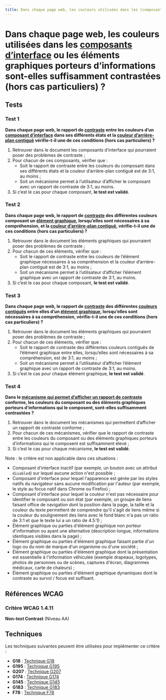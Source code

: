 ```yaml
---
title: Dans chaque page web, les couleurs utilisées dans les [composants d’interface](/rgaa/glossaire/composant-d-interface) ou les éléments graphiques porteurs d’informations sont-elles suffisamment contrastées (hors cas particuliers) ?
---
```


# Dans chaque page web, les couleurs utilisées dans les [composants d’interface](/rgaa/glossaire/composant-d-interface) ou les éléments graphiques porteurs d’informations sont-elles suffisamment contrastées (hors cas particuliers) ?



## Tests

### Test 1

**Dans chaque page web, le rapport de [contraste](/rgaa/glossaire/contraste) entre les couleurs d’un [composant d’interface](/rgaa/glossaire/composant-d-interface) dans ses différents états et la [couleur d’arrière-plan contiguë](/rgaa/glossaire/couleur-d-arriere-plan-contigue-et-couleur-contigue) vérifie-t-il une de ces conditions (hors cas particuliers) ?**

1. Retrouver dans le document les composants d’interface qui pourraient poser des problèmes de contraste ;
2. Pour chacun de ces composants, vérifier que :
   - Soit le rapport de contraste entre les couleurs du composant dans ses différents états et la couleur d’arrière-plan contiguë est de 3:1, au moins ;
   - Soit un mécanisme permet à l’utilisateur d’afficher le composant avec un rapport de contraste de 3:1, au moins.
3. Si c’est le cas pour chaque composant, **le test est validé**.

### Test 2

**Dans chaque page web, le rapport de [contraste](/rgaa/glossaire/contraste) des différentes couleurs composant un [élément graphique](/rgaa/glossaire/element-graphique), lorsqu’elles sont nécessaires à sa compréhension, et la [couleur d’arrière-plan contiguë](/rgaa/glossaire/couleur-d-arriere-plan-contigue-et-couleur-contigue), vérifie-t-il une de ces conditions (hors cas particuliers) ?**

1. Retrouver dans le document les éléments graphiques qui pourraient poser des problèmes de contraste ;
2. Pour chacun de ces éléments, vérifier que :
   - Soit le rapport de contraste entre les couleurs de l’élément graphique nécessaires à sa compréhension et la couleur d’arrière-plan contiguë est de 3:1, au moins ;
   - Soit un mécanisme permet à l’utilisateur d’afficher l’élément graphique avec un rapport de contraste de 3:1, au moins.
3. Si c’est le cas pour chaque composant, **le test est validé**.

### Test 3

**Dans chaque page web, le rapport de [contraste](/rgaa/glossaire/contraste) des différentes [couleurs contiguës](/rgaa/glossaire/couleur-d-arriere-plan-contigue-et-couleur-contigue) entre elles d’un [élément graphique](/rgaa/glossaire/element-graphique), lorsqu’elles sont nécessaires à sa compréhension, vérifie-t-il une de ces conditions (hors cas particuliers) ?**

1. Retrouver dans le document les éléments graphiques qui pourraient poser des problèmes de contraste ;
2. Pour chacun de ces éléments, vérifier que :
   - Soit le rapport de contraste des différentes couleurs contiguës de l’élément graphique entre elles, lorsqu’elles sont nécessaires à sa compréhension, est de 3:1, au moins ;
   - Soit un mécanisme permet à l’utilisateur d’afficher l’élément graphique avec un rapport de contraste de 3:1, au moins.
3. Si c’est le cas pour chaque élément graphique, **le test est validé**.

### Test 4

**Dans le [mécanisme qui permet d’afficher un rapport de contraste](/rgaa/glossaire/mecanisme-qui-permet-d-afficher-un-rapport-de-contraste-conforme) conforme, les couleurs du composant ou des éléments graphiques porteurs d’informations qui le composent, sont-elles suffisamment contrastées ?**

1. Retrouver dans le document les mécanismes qui permettent d’afficher un rapport de contraste conforme ;
2. Pour chacun de ces mécanismes, vérifier que le rapport de contraste entre les couleurs du composant ou des éléments graphiques porteurs d’informations qui le composent est suffisamment élevé ;
3. Si c’est le cas pour chaque mécanisme, **le test est validé**.

Note : le critère est non applicable dans ces situations :

- Composant d'interface inactif (par exemple, un bouton avec un attribut `disabled`) sur lequel aucune action n'est possible ;
- Composant d'interface pour lequel l'apparence est gérée par les styles natifs du navigateur sans aucune modification par l'auteur (par exemple, le style au focus natif dans Chrome ou Firefox) ;
- Composant d'interface pour lequel la couleur n'est pas nécessaire pour identifier le composant ou son état (par exemple, un groupe de liens faisant office de navigation dont la position dans la page, la taille et la couleur du texte permettent de comprendre qu'il s'agit de liens même si la couleur du soulignement des liens avec le fond blanc n'a pas un ratio de 3:1 et que le texte lui a un ratio de 4.5:1) ;
- Élément graphique ou parties d'élément graphique non porteur d'information ou ayant une alternative (description longue, informations identiques visibles dans la page) ;
- Élément graphique ou parties d'élément graphique faisant partie d'un logo ou du nom de marque d'un organisme ou d'une société ;
- Élément graphique ou parties d'élément graphique dont la présentation est essentielle à l'information véhiculée (exemple drapeaux, logotypes, photos de personnes ou de scènes, captures d'écran, diagrammes médicaux, carte de chaleurs) ;
- Élément graphique ou parties d'élément graphique dynamiques dont le contraste au survol / focus est suffisant.



## Références WCAG

### Critère WCAG 1.4.11

**Non-text Contrast** (Niveau AA)



## Techniques

Les techniques suivantes peuvent être utilisées pour implémenter ce critère :

- **G18** : [Technique G18](https://www.w3.org/WAI/WCAG21/Techniques/html/G18)
- **G195** : [Technique G195](https://www.w3.org/WAI/WCAG21/Techniques/html/G195)
- **G207** : [Technique G207](https://www.w3.org/WAI/WCAG21/Techniques/html/G207)
- **G174** : [Technique G174](https://www.w3.org/WAI/WCAG21/Techniques/html/G174)
- **G145** : [Technique G145](https://www.w3.org/WAI/WCAG21/Techniques/html/G145)
- **G183** : [Technique G183](https://www.w3.org/WAI/WCAG21/Techniques/html/G183)
- **F78** : [Technique F78](https://www.w3.org/WAI/WCAG21/Techniques/html/F78)
